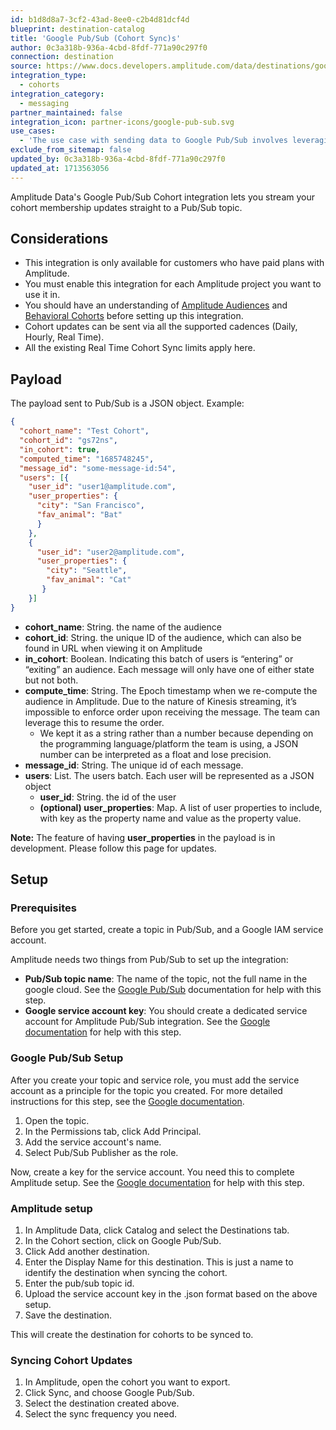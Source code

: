 ```yaml
---
id: b1d8d8a7-3cf2-43ad-8ee0-c2b4d81dcf4d
blueprint: destination-catalog
title: 'Google Pub/Sub (Cohort Sync)s'
author: 0c3a318b-936a-4cbd-8fdf-771a90c297f0
connection: destination
source: https://www.docs.developers.amplitude.com/data/destinations/google-pub-sub/
integration_type:
  - cohorts
integration_category:
  - messaging
partner_maintained: false
integration_icon: partner-icons/google-pub-sub.svg
use_cases:
  - 'The use case with sending data to Google Pub/Sub involves leveraging Google Cloud Pub/Sub as a reliable and scalable foundation for stream analytics and event-driven computing systems. With this integration, Amplitude users can instantly send customer data to Google Pub/Sub, allowing them to stream their Amplitude event data directly to Pub/Sub. This enables real-time exchange of messages between Google Cloud applications, making it an ideal solution for those seeking a distributed publish-subscribe system to streamline large-scale event-driven computing systems.'
exclude_from_sitemap: false
updated_by: 0c3a318b-936a-4cbd-8fdf-771a90c297f0
updated_at: 1713563056
---
```

Amplitude Data's Google Pub/Sub Cohort integration lets you stream your cohort membership updates straight to a Pub/Sub topic.

## Considerations

- This integration is only available for customers who have paid plans with Amplitude.
- You must enable this integration for each Amplitude project you want to use it in.
- You should have an understanding of [Amplitude Audiences](https://help.amplitude.com/hc/en-us/articles/360028552471-Amplitude-Engage) and [Behavioral Cohorts](https://help.amplitude.com/hc/en-us/articles/231881448) before setting up this integration.
- Cohort updates can be sent via all the supported cadences (Daily, Hourly, Real Time).
- All the existing Real Time Cohort Sync limits apply here.

## Payload

The payload sent to Pub/Sub is a JSON object. Example:

```json
{
  "cohort_name": "Test Cohort",
  "cohort_id": "gs72ns",
  "in_cohort": true,
  "computed_time": "1685748245",
  "message_id": "some-message-id:54",
  "users": [{
    "user_id": "user1@amplitude.com",
    "user_properties": {
      "city": "San Francisco",
      "fav_animal": "Bat"
      }
    },
    {
      "user_id": "user2@amplitude.com",
      "user_properties": {
        "city": "Seattle",
        "fav_animal": "Cat"
       }
    }]
}
```

- **cohort_name**: String. the name of the audience
- **cohort_id**: String. the unique ID of the audience, which can also be found in URL when viewing it on Amplitude
- **in_cohort**: Boolean. Indicating this batch of users is “entering” or “exiting” an audience. Each message will only have one of either state but not both.
- **compute_time**: String. The Epoch timestamp when we re-compute the audience in Amplitude. Due to the nature of Kinesis streaming, it’s impossible to enforce order upon receiving the message. The team can leverage this to resume the order.
  - We kept it as a string rather than a number because depending on the programming language/platform the team is using, a JSON number can be interpreted as a float and lose precision.
- **message_id**: String. The unique id of each message.
- **users**: List. The users batch. Each user will be represented as a JSON object
  - **user_id**: String. the id of the user
  - **(optional) user_properties**: Map. A list of user properties to include, with key as the property name and value as the property value.

**Note:** The feature of having **user_properties** in the payload is in development. Please follow this page for updates. 

## Setup

### Prerequisites

Before you get started, create a topic in Pub/Sub, and a Google IAM service account.

Amplitude needs two things from Pub/Sub to set up the integration:

- **Pub/Sub topic name**: The name of the topic, not the full name in the google cloud. See the [Google Pub/Sub](https://cloud.google.com/pubsub/docs/admin) documentation for help with this step.
- **Google service account key**: You should create a dedicated service account for Amplitude Pub/Sub integration. See the [Google documentation](https://cloud.google.com/iam/docs/service-accounts) for help with this step.

### Google Pub/Sub Setup

After you create your topic and service role, you must add the service account as a principle for the topic you created. For more detailed instructions for this step, see the [Google documentation](https://cloud.google.com/pubsub/docs/access-control?hl=en#console).

1. Open the topic.
2. In the Permissions tab, click Add Principal.
3. Add the service account's name.
4. Select Pub/Sub Publisher as the role.

Now, create a key for the service account. You need this to complete Amplitude setup. See the [Google documentation](https://cloud.google.com/iam/docs/creating-managing-service-account-keys) for help with this step.

### Amplitude setup

1. In Amplitude Data, click Catalog and select the Destinations tab.
2. In the Cohort section, click on Google Pub/Sub.
3. Click Add another destination.
4. Enter the Display Name for this destination. This is just a name to identify the destination when syncing the cohort.
5. Enter the pub/sub topic id.
6. Upload the service account key in the .json format based on the above setup.
7. Save the destination.

This will create the destination for cohorts to be synced to.

### Syncing Cohort Updates

1. In Amplitude, open the cohort you want to export.
2. Click Sync, and choose Google Pub/Sub.
3. Select the destination created above.
4. Select the sync frequency you need.
